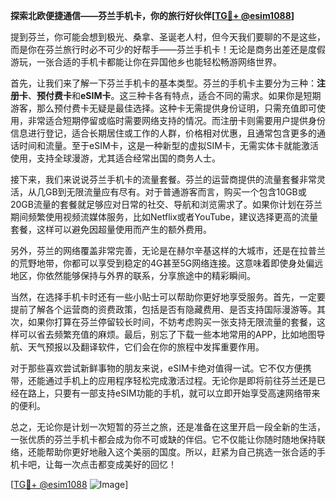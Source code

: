 **探索北欧便捷通信——芬兰手机卡，你的旅行好伙伴[[TG💪+ @esim1088](https://t.me/s/esim1088)]**

提到芬兰，你可能会想到极光、桑拿、圣诞老人村，但今天我们要聊的不是这些，而是你在芬兰旅行时必不可少的好帮手——芬兰手机卡！无论是商务出差还是度假游玩，一张合适的手机卡都能让你在异国他乡也能轻松畅游网络世界。

首先，让我们来了解一下芬兰手机卡的基本类型。芬兰的手机卡主要分为三种：**注册卡**、**预付费卡**和**eSIM卡**。这三种卡各有特点，适合不同的需求。如果你是短期游客，那么预付费卡无疑是最佳选择。这种卡无需提供身份证明，只需充值即可使用，非常适合短期停留或临时需要网络支持的情况。而注册卡则需要用户提供身份信息进行登记，适合长期居住或工作的人群，价格相对优惠，且通常包含更多的通话时间和流量。至于eSIM卡，这是一种新型的虚拟SIM卡，无需实体卡就能激活使用，支持全球漫游，尤其适合经常出国的商务人士。

接下来，我们来说说芬兰手机卡的流量套餐。芬兰的运营商提供的流量套餐非常灵活，从几GB到无限流量应有尽有。对于普通游客而言，购买一个包含10GB或20GB流量的套餐就足够应对日常的社交、导航和浏览需求了。如果你计划在芬兰期间频繁使用视频流媒体服务，比如Netflix或者YouTube，建议选择更高的流量套餐，这样可以避免因超量使用而产生的额外费用。

另外，芬兰的网络覆盖非常完善，无论是在赫尔辛基这样的大城市，还是在拉普兰的荒野地带，你都可以享受到稳定的4G甚至5G网络连接。这意味着即使身处偏远地区，你依然能够保持与外界的联系，分享旅途中的精彩瞬间。

当然，在选择手机卡时还有一些小贴士可以帮助你更好地享受服务。首先，一定要提前了解各个运营商的资费政策，包括是否有隐藏费用、是否支持国际漫游等。其次，如果你打算在芬兰停留较长时间，不妨考虑购买一张支持无限流量的套餐，这样可以省去频繁充值的麻烦。最后，别忘了下载一些本地常用的APP，比如地图导航、天气预报以及翻译软件，它们会在你的旅程中发挥重要作用。

对于那些喜欢尝试新鲜事物的朋友来说，eSIM卡绝对值得一试。它不仅方便携带，还能通过手机上的应用程序轻松完成激活过程。无论你是即将前往芬兰还是已经在路上，只要有一部支持eSIM功能的手机，就可以立即开始享受高速网络带来的便利。

总之，无论你是计划一次短暂的芬兰之旅，还是准备在这里开启一段全新的生活，一张优质的芬兰手机卡都会成为你不可或缺的伴侣。它不仅能让你随时随地保持联络，还能帮助你更好地融入这个美丽的国度。所以，赶紧为自己挑选一张合适的手机卡吧，让每一次点击都变成美好的回忆！

[[TG💪+ @esim1088](https://t.me/s/esim1088) ![Image](https://i.postimg.cc/4NQfJmqS/Snipaste-2025-05-13-00-14-12.png)]